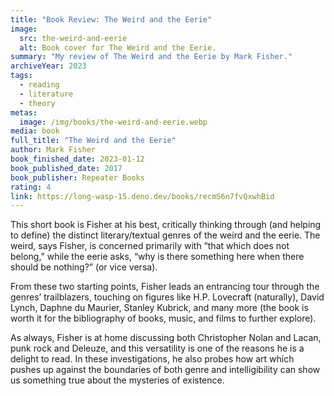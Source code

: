 ```yaml
---
title: "Book Review: The Weird and the Eerie"
image:
  src: the-weird-and-eerie
  alt: Book cover for The Weird and the Eerie.
summary: "My review of The Weird and the Eerie by Mark Fisher."
archiveYear: 2023
tags:
  - reading
  - literature
  - theory
metas:
  image: /img/books/the-weird-and-eerie.webp
media: book
full_title: "The Weird and the Eerie"
author: Mark Fisher
book_finished_date: 2023-01-12
book_published_date: 2017
book_publisher: Repeater Books
rating: 4
link: https://long-wasp-15.deno.dev/books/recmS6n7fvQxwhBid
---
```


This short book is Fisher at his best, critically thinking through (and helping to define) the distinct literary/textual genres of the weird and the eerie. The weird, says Fisher, is concerned primarily with “that which does not belong,” while the eerie asks, “why is there something here when there should be nothing?” (or vice versa).

From these two starting points, Fisher leads an entrancing tour through the genres’ trailblazers, touching on figures like H.P. Lovecraft (naturally), David Lynch, Daphne du Maurier, Stanley Kubrick, and many more (the book is worth it for the bibliography of books, music, and films to further explore).

As always, Fisher is at home discussing both Christopher Nolan and Lacan, punk rock and Deleuze, and this versatility is one of the reasons he is a delight to read. In these investigations, he also probes how art which pushes up against the boundaries of both genre and intelligibility can show us something true about the mysteries of existence.
